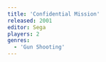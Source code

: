 ```yaml
---
title: 'Confidential Mission'
released: 2001
editor: Sega
players: 2
genres:
  - 'Gun Shooting'
---
```

